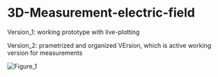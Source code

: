 # 3D-Measurement-electric-field

Version_1: working prototype with live-plotting

Version_2: prametrized and organized VErsion, which is active working version for measurements

![Figure_1](https://github.com/fabipfeif/3D-Measurement-electric-field/assets/74175600/d61b6b72-cce9-43eb-955e-911dbacef4fc)
